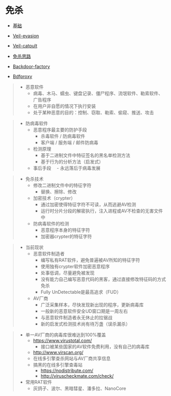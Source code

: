 
# 免杀

* [基础]([12-1]--免杀-基础.md)

* [Veil-evasion](./[12-2]--免杀-Veil-evasion.md)

* [Veil-catpult](./[12-3]--免杀-Veil-catpult.md)

* [免杀思路](./[12-4]--免杀-免杀思路.md)

* [Backdoor-factory](./[12-5]--免杀-Backdoor-factory.md)

* [Bdfproxy](./[12-6]--免杀-Bdfproxy.md)


> * 恶意软件
>    - 病毒、木马、蠕虫、键盘记录、僵尸程序、流氓软件、勒索软件、广告程序
>    - 在用户非自愿的情况下执行安装
>    - 处于某种恶意的目的：控制、窃取、勒索、偷窥、推送、攻击

> * 防病毒软件
>    - 恶意程序最主要的防护手段
>        - 杀毒软件 / 防病毒软件
>        - 客户端 / 服务端 / 邮件防病毒
>    - 检测原理
>        - 基于二进制文件中特征签名的黑名单检测方法
>        - 基于行为的分析方法（启发式）
>    - 事后手段
>      　- 永远落后于病毒发展


> * 免杀技术
>   - 修改二进制文件中的特征字符
>       - 替换、擦除、修改
>   - 加密技术（crypter）
>       - 通过加密使得特征字符不可读，从而逃避AV检测
>       - 运行时分片分段的解密执行，注入进程或AV不检查的无害文件中
>   - 防病毒软件的检测
>       - 恶意程序本身的特征字符
>       - 加密器crypter的特征字符


> * 当前现状
>   - 恶意软件制造者
>       - 编写私有RAT软件，避免普遍被AV所知的特征字符
>       - 使用独有crypter软件加密恶意程序
>       - 处事低调，尽量避免被发现
>       - 没有能力自己编写恶意代码的黑客，通过直接修改特征码的方式免杀
>       - Fully UnDetectable是最高追求（FUD）
>   - AV厂商
>       - 广泛采集样本，尽快发现新出现的程序，更新病毒库
>       - 一般新的恶意软件安全UD窗口期是一周左右
>       - 与恶意软件制造者永无休止的拉锯战
>       - 新的启发式检测技术尚有待万盏（误杀漏杀）
  
>   - 单一AV厂商的病毒库很难达到100%覆盖
>       - https://www.virustotal.com/
>           - 接口被某些国家的AV软件免费利用，没有自己的病毒库
>       -  http://www.virscan.org/
>       - 在线多引擎查杀网站与AV厂商共享信息
>       - 搞黑的在线多引擎查毒站
>           - https://nodistribute.com/
>           - http://viruscheckmate.com/check/
>   - 常用RAT软件
>       - 灰鸽子、波尔、黑暗彗星、潘多拉、NanoCore







